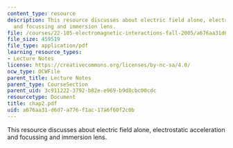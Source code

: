```yaml
---
content_type: resource
description: This resource discusses about electric field alone, electrostatic acceleration
  and focussing and immersion lens.
file: /courses/22-105-electromagnetic-interactions-fall-2005/a676aa31d6d7a776f1ac17a6f60f2c0b_chap2.pdf
file_size: 459519
file_type: application/pdf
learning_resource_types:
- Lecture Notes
license: https://creativecommons.org/licenses/by-nc-sa/4.0/
ocw_type: OCWFile
parent_title: Lecture Notes
parent_type: CourseSection
parent_uid: 3c911222-3792-b82e-e969-b9d8cbc00cdc
resourcetype: Document
title: chap2.pdf
uid: a676aa31-d6d7-a776-f1ac-17a6f60f2c0b
---
```

This resource discusses about electric field alone, electrostatic acceleration and focussing and immersion lens.